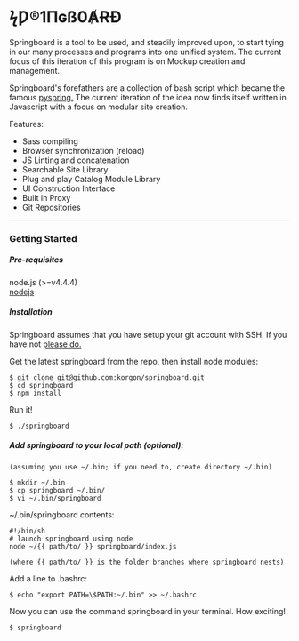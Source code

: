 # ϟǷ®1Πɢß0ȺɌÐ

Springboard is a tool to be used, and steadily improved upon, to start tying in our many processes and programs into one unified system. The current focus of this iteration of this program is on Mockup creation and management.

Springboard's forefathers are a collection of bash script which became the famous [pyspring.](https://github.com/b7interactive/pyspring) The current iteration of the idea now finds itself written in Javascript with a focus on modular site creation.

Features:
* Sass compiling
* Browser synchronization (reload)
* JS Linting and concatenation
* Searchable Site Library
* Plug and play Catalog Module Library
* UI Construction Interface
* Built in Proxy
* Git Repositories

---

### Getting Started

##### Pre-requisites

node.js (>=v4.4.4)  
[nodejs](http://nodejs.org/download/)
##### Installation

Springboard assumes that you have setup your git account with SSH. If you have not [please do.](https://confluence.atlassian.com/display/BITBUCKET/Use+the+SSH+protocol+with+Bitbucket)

Get the latest springboard from the repo, then install node modules:

```shellsession
$ git clone git@github.com:korgon/springboard.git
$ cd springboard
$ npm install
```

Run it!  

```shellsession
$ ./springboard
```

##### Add springboard to your local path (optional):
``(assuming you use ~/.bin; if you need to, create directory ~/.bin)``

```shellsession
$ mkdir ~/.bin
$ cp springboard ~/.bin/
$ vi ~/.bin/springboard
```

~/.bin/springboard contents:  
```
#!/bin/sh
# launch springboard using node
node ~/{{ path/to/ }} springboard/index.js
```
`(where {{ path/to/ }} is the folder branches where springboard nests)`

Add a line to .bashrc:

```shellsession
$ echo "export PATH=\$PATH:~/.bin" >> ~/.bashrc
```

Now you can use the command springboard in your terminal. How exciting!
```shellsession
$ springboard
```
